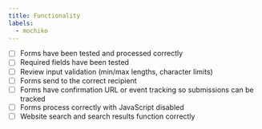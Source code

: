 ```yaml
---
title: Functionality
labels:
  - mochiko
---
```


- [ ] Forms have been tested and processed correctly
- [ ] Required fields have been tested
- [ ] Review input validation (min/max lengths, character limits)
- [ ] Forms send to the correct recipient
- [ ] Forms have confirmation URL or event tracking so submissions can be tracked
- [ ] Forms process correctly with JavaScript disabled
- [ ] Website search and search results function correctly
